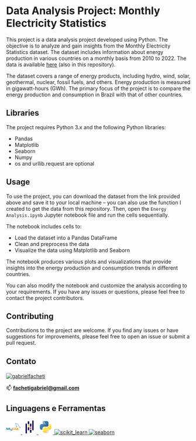 <!DOCTYPE html>
<html>
<body>
	<h1>Data Analysis Project: Monthly Electricity Statistics</h1>
<p>This project is a data analysis project developed using Python. The objective is to analyze and gain insights from the Monthly Electricity Statistics dataset. The dataset includes information about energy production in various countries on a monthly basis from 2010 to 2022. The data is available <a href="https://www.kaggle.com/datasets/ccanb23/iea-monthly-electricity-statistics">here</a> (also in this repository).</p>

<p>The dataset covers a range of energy products, including hydro, wind, solar, geothermal, nuclear, fossil fuels, and others. Energy production is measured in gigawatt-hours (GWh). The primary focus of the project is to compare the energy production and consumption in Brazil with that of other countries.</p>

<h2>Libraries</h2>

<p>The project requires Python 3.x and the following Python libraries:</p>

<ul>
	<li>Pandas</li>
	<li>Matplotlib</li>
	<li>Seaborn</li>
	<li>Numpy</li>
	<li>os and urllib.request are optional </li>
</ul>

<h2>Usage</h2>

<p>To use the project, you can download the dataset from the link provided above and save it to your local machine – you can also use the function I created to get the data from this repository. Then, open the <code>Energy Analysis.ipynb</code> Jupyter notebook file and run the cells sequentially. </p>

<p>The notebook includes cells to:</p>

<ul>
	<li>Load the dataset into a Pandas DataFrame</li>
	<li>Clean and preprocess the data</li>
	<li>Visualize the data using Matplotlib and Seaborn</li>
</ul>

<p>The notebook produces various plots and visualizations that provide insights into the energy production and consumption trends in different countries.</p>
<p>You can also modify the notebook and customize the analysis according to your requirements. If you have any issues or questions, please feel free to contact the project contributors.</p>

<h2>Contributing</h2>

<p>Contributions to the project are welcome. If you find any issues or have suggestions for improvements, please feel free to open an issue or submit a pull request.</p>

<h2>Contato</h2>
<p align="left">
<a href="https://www.linkedin.com/in/gabrielfacheti/" target="blank"><img align="center" src="https://raw.githubusercontent.com/rahuldkjain/github-profile-readme-generator/master/src/images/icons/Social/linked-in-alt.svg" alt="gabrielfacheti" height="30" width="40" /></a>
</p>

📫 **fachetigabriel@gmail.com**

<h2>Linguagens e Ferramentas</h2>
<p align="left"> <a href="https://www.mysql.com/" target="_blank" rel="noreferrer"> <img src="https://raw.githubusercontent.com/devicons/devicon/master/icons/mysql/mysql-original-wordmark.svg" alt="mysql" width="40" height="40"/> </a> <a href="https://pandas.pydata.org/" target="_blank" rel="noreferrer"> <img src="https://raw.githubusercontent.com/devicons/devicon/2ae2a900d2f041da66e950e4d48052658d850630/icons/pandas/pandas-original.svg" alt="pandas" width="40" height="40"/> </a> <a href="https://www.python.org" target="_blank" rel="noreferrer"> <img src="https://raw.githubusercontent.com/devicons/devicon/master/icons/python/python-original.svg" alt="python" width="40" height="40"/> </a> <a href="https://scikit-learn.org/" target="_blank" rel="noreferrer"> <img src="https://upload.wikimedia.org/wikipedia/commons/0/05/Scikit_learn_logo_small.svg" alt="scikit_learn" width="40" height="40"/> </a> <a href="https://seaborn.pydata.org/" target="_blank" rel="noreferrer"> <img src="https://seaborn.pydata.org/_images/logo-mark-lightbg.svg" alt="seaborn" width="40" height="40"/> </a> </p>
